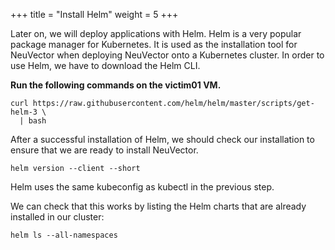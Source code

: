 +++
title = "Install Helm"
weight = 5
+++

Later on, we will deploy applications with Helm. Helm is a very popular package manager for Kubernetes. It is used as the installation tool for NeuVector when deploying NeuVector onto a Kubernetes cluster. In order to use Helm, we have to download the Helm CLI.

**Run the following commands on the victim01 VM.**

```ctr
curl https://raw.githubusercontent.com/helm/helm/master/scripts/get-helm-3 \
  | bash
```

After a successful installation of Helm, we should check our installation to ensure that we are ready to install NeuVector.

```ctr
helm version --client --short
```

Helm uses the same kubeconfig as kubectl in the previous step.

We can check that this works by listing the Helm charts that are already installed in our cluster:

```ctr
helm ls --all-namespaces
```
